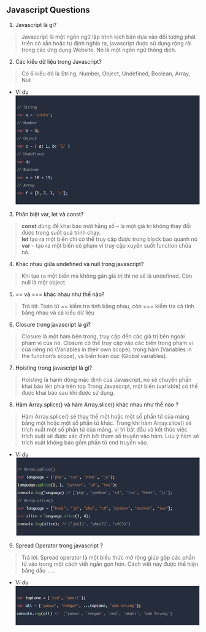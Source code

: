 ## Javascript Questions

1. Javascript là gì?

> Javascript là một ngôn ngữ lập trình kịch bản dựa vào đối tượng phát triển có sẵn hoặc tự định nghĩa ra, javascript được sử dụng rộng rãi trong các ứng dụng Website. Nó là một ngôn ngữ thông dịch.

2. Các kiểu dữ liệu trong Javascript?

> Có 6 kiểu đó là String, Number, Object, Undefined, Boolean, Array, Null

- Ví dụ  
![demo](./imgs/kieu-du-lieu.png)

3. Phân biệt var, let và const?

> **const** dùng để khai báo một hằng số – là một giá trị không thay đổi được trong suốt quá trình chạy.  
**let** tạo ra một biến chỉ có thể truy cập được trong block bao quanh nó  
**var** – tạo ra một biến có phạm vi truy cập xuyên suốt function chứa nó.

4. Khác nhau giữa undefined và null trong javascript?

> Khi tạo ra một biến mà không gán giá trị thì nó sẽ là undefined. Còn null là một object.

5. == và === khác nhau như thế nào?

> Trả lời: Toán tử == kiểm tra tính bằng nhau, còn === kiểm tra cả tính bằng nhau và cả kiểu dữ liệu

6. Closure trong javascript là gì?

> Closure là một hàm bên trong, truy cập đến các giá trị bên ngoài phạm vi của nó. Closure có thể truy cập vào các biến trong phạm vi của riêng nó (Variables in their own scope), trong hàm (Variables in the function’s scope), và biến toàn cục (Global variables).

7. Hoisting trong javascript là gì?

> Hoisting là hành động mặc định của Javascript, nó sẽ chuyển phần khai báo lên phía trên top Trong Javascript, một biến (variable) có thể được khai báo sau khi được sử dụng.

8. Hàm Array.splice() và hàm Array.slice() khác nhau như thế nào ?

> Hàm Array.splice() sẽ thay thế một hoặc một số phần tử của mảng bằng một hoặc một số phần tử khác. Trong khi hàm Array.slice() sẽ trích xuất một số phần tử của mảng, vị trí bắt đầu và kết thúc việc trích xuất sẽ được xác định bởi tham số truyền vào hàm. Lưu ý hàm sẽ trích xuất không bao gồm phần tử end truyền vào.

- Ví dụ  
![Demo](./imgs/splice-slice.png)

9. Spread Operator trong javascript ?

> Trả lời: Spread operator là một biểu thức mở rộng giúp gộp các phần tử vào trong một cách viết ngắn gọn hơn. Cách viết này được thể hiện bằng dấu `...`

- Ví dụ  
![Demo](./imgs/spread.png)